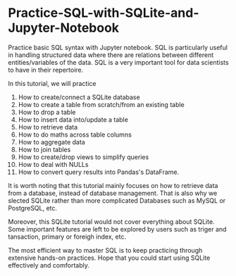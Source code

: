 # Practice-SQL-with-SQLite-and-Jupyter-Notebook
Practice basic SQL syntax with Jupyter notebook. SQL is particularly useful in handling structured data where there are relations between different entities/variables of the data. SQL is a very important tool for data scientists to have in their repertoire.

In this tutorial, we will practice
1. How to create/connect a SQLite database
2. How to create a table from scratch/from an existing table
3. How to drop a table
4. How to insert data into/update a table
5. How to retrieve data
6. How to do maths across table columns
7. How to aggregate data
8. How to join tables
9. How to create/drop views to simplify queries
10. How to deal with NULLs
11. How to convert query results into Pandas's DataFrame.

It is worth noting that this tutorial mainly focuses on how to retrieve data from a database, instead of database management. That is also why we slected SQLite rather than more complicated Databases such as MySQL or PostgreSQL, etc.

Moreover, this SQLite tutorial would not cover everything about SQLite. Some important features are left to be explored by users such as triger and tansaction, primary or foreigh index, etc. 

The most efficient way to master SQL is to keep practicing through extensive hands-on practices. Hope that you could start using SQLite effectively and comfortably. 
